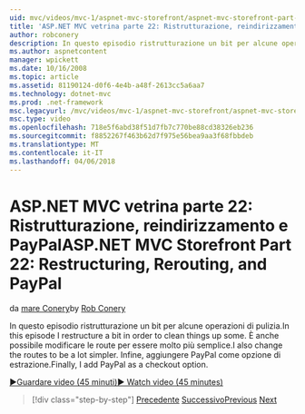```yaml
---
uid: mvc/videos/mvc-1/aspnet-mvc-storefront/aspnet-mvc-storefront-part-22-restructuring-rerouting-and-paypal
title: 'ASP.NET MVC vetrina parte 22: Ristrutturazione, reindirizzamento e PayPal | Documenti Microsoft'
author: robconery
description: In questo episodio ristrutturazione un bit per alcune operazioni di pulizia. È anche possibile modificare le route per essere molto più semplice. Infine, aggiungere PayPal come optio un'estrazione...
ms.author: aspnetcontent
manager: wpickett
ms.date: 10/16/2008
ms.topic: article
ms.assetid: 81190124-d0f6-4e4b-a48f-2613cc5a6aa7
ms.technology: dotnet-mvc
ms.prod: .net-framework
msc.legacyurl: /mvc/videos/mvc-1/aspnet-mvc-storefront/aspnet-mvc-storefront-part-22-restructuring-rerouting-and-paypal
msc.type: video
ms.openlocfilehash: 718e5f6abd38f51d7fb7c770be88cd38326eb236
ms.sourcegitcommit: f8852267f463b62d7f975e56bea9aa3f68fbbdeb
ms.translationtype: MT
ms.contentlocale: it-IT
ms.lasthandoff: 04/06/2018
---
```

<a name="aspnet-mvc-storefront-part-22-restructuring-rerouting-and-paypal"></a><span data-ttu-id="2f9f7-105">ASP.NET MVC vetrina parte 22: Ristrutturazione, reindirizzamento e PayPal</span><span class="sxs-lookup"><span data-stu-id="2f9f7-105">ASP.NET MVC Storefront Part 22: Restructuring, Rerouting, and PayPal</span></span>
====================
<span data-ttu-id="2f9f7-106">da [mare Conery](https://github.com/robconery)</span><span class="sxs-lookup"><span data-stu-id="2f9f7-106">by [Rob Conery](https://github.com/robconery)</span></span>

<span data-ttu-id="2f9f7-107">In questo episodio ristrutturazione un bit per alcune operazioni di pulizia.</span><span class="sxs-lookup"><span data-stu-id="2f9f7-107">In this episode I restructure a bit in order to clean things up some.</span></span> <span data-ttu-id="2f9f7-108">È anche possibile modificare le route per essere molto più semplice.</span><span class="sxs-lookup"><span data-stu-id="2f9f7-108">I also change the routes to be a lot simpler.</span></span> <span data-ttu-id="2f9f7-109">Infine, aggiungere PayPal come opzione di estrazione.</span><span class="sxs-lookup"><span data-stu-id="2f9f7-109">Finally, I add PayPal as a checkout option.</span></span>

[<span data-ttu-id="2f9f7-110">&#9654;Guardare video (45 minuti)</span><span class="sxs-lookup"><span data-stu-id="2f9f7-110">&#9654; Watch video (45 minutes)</span></span>](https://channel9.msdn.com/Blogs/ASP-NET-Site-Videos/aspnet-mvc-storefront-part-22-restructuring-rerouting-and-paypal)

> [!div class="step-by-step"]
> <span data-ttu-id="2f9f7-111">[Precedente](aspnet-mvc-storefront-part-21-order-manager-and-personalization.md)
> [Successivo](aspnet-mvc-storefront-part-23-getting-started-with-domain-driven-design.md)</span><span class="sxs-lookup"><span data-stu-id="2f9f7-111">[Previous](aspnet-mvc-storefront-part-21-order-manager-and-personalization.md)
[Next](aspnet-mvc-storefront-part-23-getting-started-with-domain-driven-design.md)</span></span>
